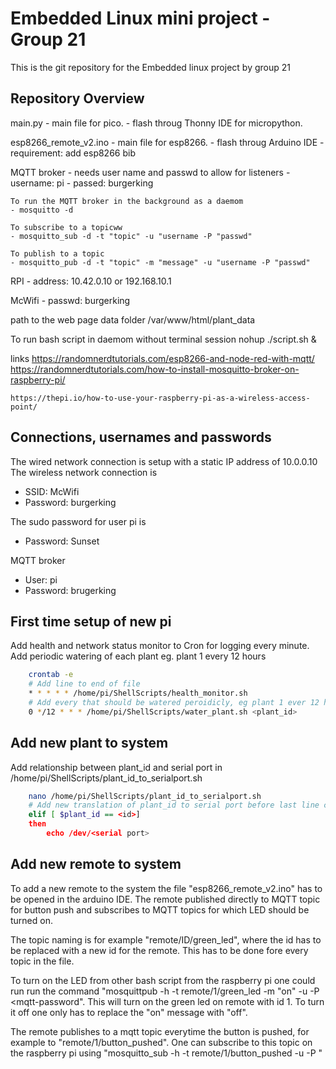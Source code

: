 
# Embedded Linux mini project - Group 21
This is the git repository for the Embedded linux project by group 21


## Repository Overview
main.py 
    - main file for pico.
    - flash throug Thonny IDE for micropython.


esp8266_remote_v2.ino
    - main file for esp8266.
    - flash throug Arduino IDE 
        - requirement: add esp8266 bib 

MQTT broker 
    - needs user name and passwd to allow for listeners
    - username: pi
    - passed: burgerking

    To run the MQTT broker in the background as a daemom
    - mosquitto -d

    To subscribe to a topicww
    - mosquitto_sub -d -t "topic" -u "username -P "passwd"

    To publish to a topic
    - mosquitto_pub -d -t "topic" -m "message" -u "username -P "passwd"

RPI 
    - address: 10.42.0.10 or 192.168.10.1

McWifi
    - passwd: burgerking

path to the web page data folder
 /var/www/html/plant_data


To run bash script in daemom without terminal session
    nohup ./script.sh &


links
    https://randomnerdtutorials.com/esp8266-and-node-red-with-mqtt/
    https://randomnerdtutorials.com/how-to-install-mosquitto-broker-on-raspberry-pi/
    
    https://thepi.io/how-to-use-your-raspberry-pi-as-a-wireless-access-point/

## Connections, usernames and passwords
The wired network connection is setup with a static IP address of 10.0.0.10
The wireless network connection is
* SSID: McWifi
* Password: burgerking

The sudo password for user pi is
* Password: Sunset

MQTT broker
* User: pi
* Password: brugerking

## First time setup of new pi

Add health and network status monitor to Cron for logging every minute. Add periodic watering of each plant eg. plant 1 every 12 hours
```bash
    crontab -e
    # Add line to end of file
    * * * * * /home/pi/ShellScripts/health_monitor.sh
    # Add every that should be watered peroidicly, eg plant 1 ever 12 hours
    0 */12 * * * /home/pi/ShellScripts/water_plant.sh <plant_id>
```

## Add new plant to system
Add relationship between plant_id and serial port in /home/pi/ShellScripts/plant_id_to_serialport.sh
```bash
    nano /home/pi/ShellScripts/plant_id_to_serialport.sh
    # Add new translation of plant_id to serial port before last line containing "fi"
    elif [ $plant_id == <id>]
    then
        echo /dev/<serial port>
```


## Add new remote to system

To add a new remote to the system the file "esp8266_remote_v2.ino" has to be opened in the arduino IDE. The remote published directly to MQTT topic for button push and subscribes to MQTT topics for which LED should be turned on.

The topic naming is for example "remote/ID/green_led", where the id has to be replaced with a new id for the remote. This has to be done fore every topic in the file.

To turn on the LED from other bash script from the raspberry pi one could run run the command "mosquittpub -h <mqtt-host> -t remote/1/green_led -m "on" -u <mqtt-username> -P <mqtt-password". This will turn on the green led on remote with id 1. To turn it off one only has to replace the "on" message with "off".

The remote publishes to a mqtt topic everytime the button is pushed, for example to "remote/1/button_pushed". One can subscribe to this topic on the raspberry pi using "mosquitto_sub -h <mqtt-host> -t remote/1/button_pushed -u <mqtt-username> -P <mqtt-password>"

